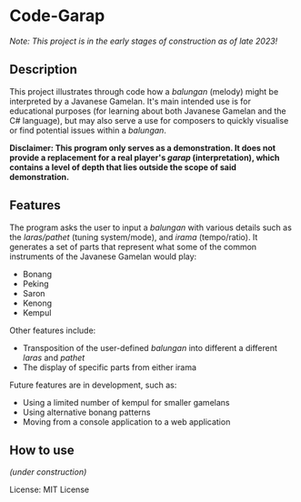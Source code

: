 # Code-Garap

*Note: This project is in the early stages of construction as of late 2023!*

## Description
This project illustrates through code how a *balungan* (melody) might be interpreted by a Javanese Gamelan. It's main intended use is for educational purposes (for learning about both Javanese Gamelan and the C# language), but may also serve a use for composers to quickly visualise or find potential issues within a *balungan*.

**Disclaimer: This program only serves as a demonstration. It does not provide a replacement for a real player's *garap* (interpretation), which contains a level of depth that lies outside the scope of said demonstration.**

## Features
The program asks the user to input a *balungan* with various details such as the *laras/pathet* (tuning system/mode), and *irama* (tempo/ratio). It generates a set of parts that represent what some of the common instruments of the Javanese Gamelan would play:
+ Bonang
+ Peking
+ Saron
+ Kenong
+ Kempul

Other features include:
+ Transposition of the user-defined *balungan* into different a different *laras* and *pathet*
+ The display of specific parts from either irama

Future features are in development, such as:
+ Using a limited number of kempul for smaller gamelans
+ Using alternative bonang patterns
+ Moving from a console application to a web application

## How to use
*(under construction)*

License: MIT License